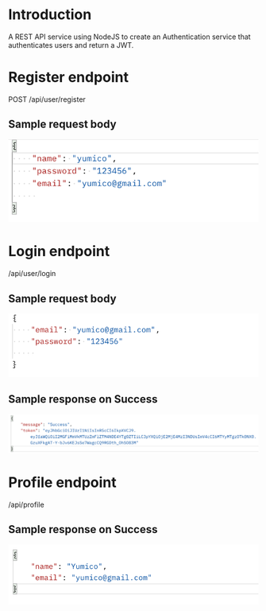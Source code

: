 # Introduction
A REST API service using NodeJS to create an Authentication service that authenticates users and return a JWT.

# Register endpoint
POST /api/user/register

##  Sample request body
![sample image](./images/register.png)


# Login endpoint
/api/user/login

##  Sample request body
![sample image](./images/login.png)

## Sample response on Success
![sample image](./images/login-response.png)

# Profile endpoint
/api/profile

## Sample response on Success
![sample image](./images/profile.png)

